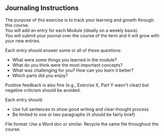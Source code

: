 ## Journaling Instructions

The purpose of this exercise is to track your learning and growth through this course.  
You will add an entry for each Module (ideally on a weekly basis).  
You will submit your journal over the course of the term and it will grow with your new entries.  

Each entry should answer some or all of these questions:
- What were some things you learned in the module?
- What do you think were the most important concepts?
- What was challenging for you? How can you learn it better?
- Which parts did you enjoy?

Positive feedback is also fine (e.g., Exercise X, Part Y wasn't clear) but negative criticism should be avoided.

Each entry should:
- Use full sentences to show good writing and clear thought process
- Be limited to one or two paragraphs (it should be fairly brief)

File format: Use a Word doc or similar. Recycle the same file throughout the course.
